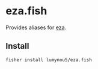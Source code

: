 # eza.fish

Provides aliases for [eza](https://github.com/eza-community/eza).

## Install

```sh
fisher install lumynou5/eza.fish
```
